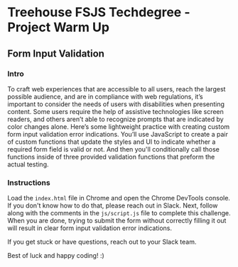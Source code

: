# Treehouse FSJS Techdegree - Project Warm Up

## Form Input Validation

### Intro

To craft web experiences that are accessible to all users, reach the largest possible audience, and are in compliance
with web regulations, it’s important to consider the needs of users with disabilities when presenting content. Some
users require the help of assistive technologies like screen readers, and others aren’t able to recognize prompts that
are indicated by color changes alone. Here’s some lightweight practice with creating custom form input validation error
indications. You’ll use JavaScript to create a pair of custom functions that update the styles and UI to indicate
whether a required form field is valid or not. And then you'll conditionally call those functions inside of three
provided validation functions that preform the actual testing.

### Instructions

Load the `index.html` file in Chrome and open the Chrome DevTools console. If you don't know how to do that, please
reach out in Slack. Next, follow along with the comments in the `js/script.js` file to complete this challenge. When you
are done, trying to submit the form without correctly filling it out will result in clear form input validation error
indications.

If you get stuck or have questions, reach out to your Slack team.

Best of luck and happy coding! :)
